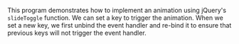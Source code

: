 This program demonstrates how to implement an animation using jQuery's `slideToggle` function. We can set a key to trigger
the animation. When we set a new key, we first unbind the event handler and re-bind it to ensure that previous keys will not trigger the event handler.